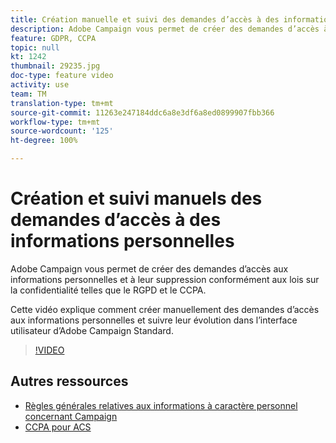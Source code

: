 ```yaml
---
title: Création manuelle et suivi des demandes d’accès à des informations personnelles via l’interface utilisateur d’Adobe Campaign
description: Adobe Campaign vous permet de créer des demandes d’accès à des informations personnelles et de les supprimer conformément aux lois sur la confidentialité telles que le RGPD et le CCPA. Cette vidéo explique comment créer manuellement des demandes d’accès aux informations personnelles et suivre leur évolution dans l’interface utilisateur d’Adobe Campaign Standard.
feature: GDPR, CCPA
topic: null
kt: 1242
thumbnail: 29235.jpg
doc-type: feature video
activity: use
team: TM
translation-type: tm+mt
source-git-commit: 11263e247184ddc6a8e3df6a8ed0899907fbb366
workflow-type: tm+mt
source-wordcount: '125'
ht-degree: 100%

---
```



# Création et suivi manuels des demandes d’accès à des informations personnelles

Adobe Campaign vous permet de créer des demandes d’accès aux informations personnelles et à leur suppression conformément aux lois sur la confidentialité telles que le RGPD et le CCPA.

Cette vidéo explique comment créer manuellement des demandes d’accès aux informations personnelles et suivre leur évolution dans l’interface utilisateur d’Adobe Campaign Standard.

>[!VIDEO](https://video.tv.adobe.com/v/29235?quality=12)

## Autres ressources

* [Règles générales relatives aux informations à caractère personnel concernant Campaign](https://helpx.adobe.com/fr/campaign/kb/campaign-privacy-overview.html)
* [CCPA pour ACS](https://helpx.adobe.com/fr/campaign/kb/acs-privacy.html#ccpa)
